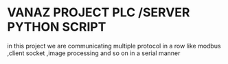 # VANAZ PROJECT PLC /SERVER PYTHON SCRIPT 

in this project we are communicating multiple protocol in a row like modbus ,client socket ,image processing and so on in a serial manner 
